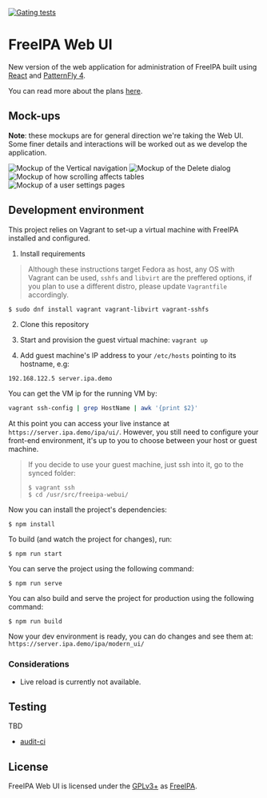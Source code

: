 [![Gating tests](https://github.com/freeipa/freeipa-webui/actions/workflows/gating.yml/badge.svg)](https://github.com/freeipa/freeipa-webui/actions/workflows/gating.yml)

# FreeIPA Web UI

New version of the web application for administration of FreeIPA built using
[React](https://reactjs.org/) and [PatternFly 4](https://www.patternfly.org/v4/).

You can read more about the plans [here](https://github.com/freeipa/freeipa-webui/discussions/34).

## Mock-ups

**Note**: these mockups are for general direction we're taking the Web UI.
Some finer details and interactions will be worked out as we develop the application.

![Mockup of the Vertical navigation](doc/mockup-navigation.png)
![Mockup of the Delete dialog](doc/mockup-delete.png)
![Mockup of how scrolling affects tables](doc/mockup-scrolling.png)
![Mockup of a user settings pages](doc/mockup-settings.png)

## Development environment

This project relies on Vagrant to set-up a virtual machine with FreeIPA installed
and configured.

1. Install requirements

> Although these instructions target Fedora as host, any OS with Vagrant can be used,
> `sshfs` and `libvirt` are the preffered options, if you plan to use a different distro,
> please update `Vagrantfile` accordingly.

```bash
$ sudo dnf install vagrant vagrant-libvirt vagrant-sshfs
```

2. Clone this repository

3. Start and provision the guest virtual machine: `vagrant up`

4. Add guest machine's IP address to your `/etc/hosts` pointing to its hostname, e.g:

```
192.168.122.5 server.ipa.demo
```

You can get the VM ip for the running VM by:

```bash
vagrant ssh-config | grep HostName | awk '{print $2}'
```

At this point you can access your live instance at `https://server.ipa.demo/ipa/ui/`.
However, you still need to configure your front-end environment, it's up to you to choose
between your host or guest machine.

> If you decide to use your guest machine, just ssh into it, go to the synced folder:
>
> ```
> $ vagrant ssh
> $ cd /usr/src/freeipa-webui/
> ```

Now you can install the project's dependencies:

```
$ npm install
```

To build (and watch the project for changes), run:

```
$ npm run start
```

You can serve the project using the following command:

```
$ npm run serve
```

You can also build and serve the project for production using the following command:

```
$ npm run build
```

Now your dev environment is ready, you can do changes and see them at:
`https://server.ipa.demo/ipa/modern_ui/`

### Considerations

- Live reload is currently not available.

## Testing

TBD

- [audit-ci](https://github.com/IBM/audit-ci)

## License

FreeIPA Web UI is licensed under the [GPLv3+](./COPYING) as
[FreeIPA](https://github.com/freeipa/freeipa).
